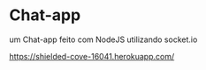 # Chat-app

um Chat-app feito com NodeJS utilizando socket.io

https://shielded-cove-16041.herokuapp.com/
